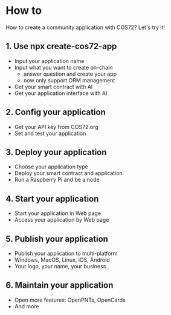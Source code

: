# How to
How to create a community application with COS72?
Let's try it!

## 1. Use npx create-cos72-app
- Input your application name
- Input what you want to create on-chain
    - answer question and create your app
    - now only support ORM management
- Get your smart contract with AI
- Get your application interface with AI

## 2. Config your application
- Get your API key from COS72.org
- Set and test your application

## 3. Deploy your application
- Choose your application type
- Deploy your smart contract and application
- Run a Raspberry Pi and be a node


## 4. Start your application
- Start your application in Web page
- Access your application by Web page

## 5. Publish your application
- Publish your application to multi-platform
- Windows, MacOS, Linux, iOS, Android
- Your logo, your name, your business

## 6. Maintain your application
- Open more features: OpenPNTs, OpenCards
- And more

